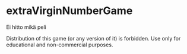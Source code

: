 # extraVirginNumberGame
Ei hitto mikä peli

Distribution of this game (or any version of it) is forbidden. Use only for educational and non-commercial purposes.
